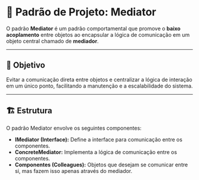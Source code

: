 # 🧩 Padrão de Projeto: Mediator

O padrão **Mediator** é um padrão comportamental que promove o **baixo acoplamento** entre objetos ao encapsular a lógica de comunicação em um objeto central chamado de **mediador**.

---

## 📌 Objetivo

Evitar a comunicação direta entre objetos e centralizar a lógica de interação em um único ponto, facilitando a manutenção e a escalabilidade do sistema.

---

## 🏗️ Estrutura

O padrão Mediator envolve os seguintes componentes:

- **IMediator (Interface):** Define a interface para comunicação entre os componentes.
- **ConcreteMediator:** Implementa a lógica de comunicação entre os componentes.
- **Componentes (Colleagues):** Objetos que desejam se comunicar entre si, mas fazem isso apenas através do mediador.
